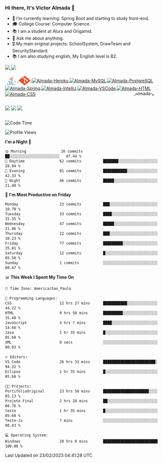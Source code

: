 ### Hi there, It's Victor Almada 👋


- 🌱 I’m currently learning: Spring Boot and starting to study front-end.
- 🎓 College Course: Computer Science.
- 📚  I am a student at Alura and Origamid.
- 💬 Ask me about anything.
- 🎖 My main original projects: SchoolSystem, DrawTeam and SecurityStandard.
- 📚 I am also studying english, My English level is B2.
 
<div>
<a href="https://github.com/Almadavic">
<img height="180em" src="https://github-readme-stats.vercel.app/api?username=Almadavic&showw_icons=true&theme=dark&include_all_commits=true&count_private=true">
<img height="180em" src="https://github-readme-stats.vercel.app/api/top-langs/?username=Almadavic&layout=compact&langs_count=16&theme=dracula">
</div>

<div style="display: inline_block"><br>
  <img align="center" alt="Almada-Java" height="30" width="40" src="https://raw.githubusercontent.com/devicons/devicon/master/icons/java/java-original.svg">
  <img align="center" alt="Almada-Git" height="30" width="40" src="https://raw.githubusercontent.com/devicons/devicon/master/icons/git/git-original.svg">
  <img align="center" alt="Almada-Heroku" height="30" width="40" src="https://cdn.jsdelivr.net/gh/devicons/devicon/icons/heroku/heroku-plain-wordmark.svg" />             
  <img align="center" alt="Almada-MySQL" height="30" width="40" src="https://cdn.jsdelivr.net/gh/devicons/devicon/icons/mysql/mysql-original-wordmark.svg" />
  <img align="center" alt="Almada-PostgreSQL" height="30" width="40" src="https://cdn.jsdelivr.net/gh/devicons/devicon/icons/postgresql/postgresql-plain-wordmark.svg" />
  <img align="center" alt="Almada-Spring" height="30" width="40" src="https://cdn.jsdelivr.net/gh/devicons/devicon/icons/spring/spring-original-wordmark.svg" />
   <img align="center" alt="Almada-IntelliJ" height="30" width="40" src="https://cdn.jsdelivr.net/gh/devicons/devicon/icons/intellij/intellij-original.svg" />
   <img align="center" alt="Almada-VSCode" height="30" width="40" src="https://cdn.jsdelivr.net/gh/devicons/devicon/icons/vscode/vscode-original.svg" />
   <img align="center" alt="Almada-HTML" height="30" width="40" src="https://cdn.jsdelivr.net/gh/devicons/devicon/icons/html5/html5-original.svg" />
   <img align="center" alt="Almada-CSS" height="30" width="40" src="https://cdn.jsdelivr.net/gh/devicons/devicon/icons/css3/css3-original.svg" />
  <img align="right" alt="Almada-pic" height="150" style="border-radius:50px;" src="https://user-images.githubusercontent.com/85299065/185514627-94fcf387-edc6-4c24-88f1-b4873ccd49e9.png">
</div>
  
  ##
 
<div> 
  <a href="https://www.youtube.com/channel/UCUrcUNA90M_ZqLEcQxd3UNA" target="_blank"><img src="https://img.shields.io/badge/YouTube-FF0000?style=for-the-badge&logo=youtube&logoColor=white" target="_blank"></a>
 <a href = "mailto:almadavic@live.com"><img src="https://img.shields.io/badge/-Gmail-%23333?style=for-the-badge&logo=gmail&logoColor=white" target="_blank"></a>
  <a href="https://www.linkedin.com/in/victoralmada/" target="_blank"><img src="https://img.shields.io/badge/-LinkedIn-%230077B5?style=for-the-badge&logo=linkedin&logoColor=white" target="_blank"></a> 
</div>

##

<!--START_SECTION:waka-->
![Code Time](http://img.shields.io/badge/Code%20Time-239%20hrs%2052%20mins-blue)

![Profile Views](http://img.shields.io/badge/Profile%20Views-7-blue)

**I'm a Night 🦉** 

```text
🌞 Morning                16 commits          ██░░░░░░░░░░░░░░░░░░░░░░░   07.44 % 
🌆 Daytime                62 commits          ███████░░░░░░░░░░░░░░░░░░   28.84 % 
🌃 Evening                91 commits          ███████████░░░░░░░░░░░░░░   42.33 % 
🌙 Night                  46 commits          █████░░░░░░░░░░░░░░░░░░░░   21.40 % 
```
📅 **I'm Most Productive on Friday** 

```text
Monday                   23 commits          ███░░░░░░░░░░░░░░░░░░░░░░   10.70 % 
Tuesday                  33 commits          ████░░░░░░░░░░░░░░░░░░░░░   15.35 % 
Wednesday                47 commits          █████░░░░░░░░░░░░░░░░░░░░   21.86 % 
Thursday                 22 commits          ███░░░░░░░░░░░░░░░░░░░░░░   10.23 % 
Friday                   77 commits          █████████░░░░░░░░░░░░░░░░   35.81 % 
Saturday                 12 commits          █░░░░░░░░░░░░░░░░░░░░░░░░   05.58 % 
Sunday                   1 commits           ░░░░░░░░░░░░░░░░░░░░░░░░░   00.47 % 
```


📊 **This Week I Spent My Time On** 

```text
🕑︎ Time Zone: America/Sao_Paulo

💬 Programming Languages: 
CSS                      12 hrs 27 mins      ███████████░░░░░░░░░░░░░░   44.22 % 
HTML                     9 hrs 58 mins       █████████░░░░░░░░░░░░░░░░   35.40 % 
JavaScript               4 hrs 7 mins        ████░░░░░░░░░░░░░░░░░░░░░   14.66 % 
Java                     1 hr 35 mins        █░░░░░░░░░░░░░░░░░░░░░░░░   05.68 % 
XML                      0 secs              ░░░░░░░░░░░░░░░░░░░░░░░░░   00.03 % 

🔥 Editors: 
VS Code                  26 hrs 33 mins      ████████████████████████░   94.32 % 
Eclipse                  1 hr 35 mins        █░░░░░░░░░░░░░░░░░░░░░░░░   05.68 % 

🐱‍💻 Projects: 
PortifolioOriginal       23 hrs 58 mins      █████████████████████░░░░   85.13 % 
Projeto Final            2 hrs 28 mins       ██░░░░░░░░░░░░░░░░░░░░░░░   08.76 % 
teste                    1 hr 35 mins        █░░░░░░░░░░░░░░░░░░░░░░░░   05.68 % 
Teste-Js                 7 mins              ░░░░░░░░░░░░░░░░░░░░░░░░░   00.43 % 

💻 Operating System: 
Windows                  28 hrs 9 mins       █████████████████████████   100.00 % 
```


 Last Updated on 23/02/2023 04:41:28 UTC
<!--END_SECTION:waka-->
